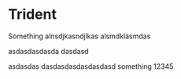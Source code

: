 # Trident
Something
alnsdjkasndjlkas
alsmdklasmdas

asdasdasdasda
dasdasd

asdasdas
dasdasdasdasdasdasd
something
12345
